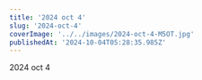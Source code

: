 ```yaml
---
title: '2024 oct 4'
slug: '2024-oct-4'
coverImage: '../../images/2024-oct-4-M5OT.jpg'
publishedAt: '2024-10-04T05:28:35.985Z'
---
```


2024 oct 4